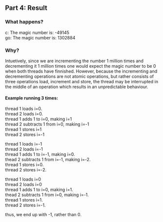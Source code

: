 Part 4: Result
--------------------

### What happens?
c: The magic number is: -49145         
go: The magic number is: 1302884

### Why?
Intuetively, since we are incrementing the number 1 million times and decrementing it 1 million times one would expect the magic number to be 0 when both threads have finnished. However, because the incrementing and decrementing operations are not atomic operations, but rather consists of three operations load, increment and store, the thread may be interrupted in the middle of an operation which results in an unpredictable behaviour.

#### Example running 3 times:

thread 1 loads i=0.  
thread 2 loads i=0.  
thread 1 adds 1 to i=0, making i=1  
thread 2 subtracts 1 from i=0, making i=-1  
thread 1 stores i=1  
thread 2 stores i=-1  
  
thread 1 loads i=-1  
thread 2 loads i=-1  
thread 1 adds 1 to i=-1, making i=0.  
thead 2 subtracts 1 from i=-1, making i=-2.  
thread 1 stores i=0.  
thread 2 stores i=-2.  
  
thread 1 loads i=0  
thread 2 loads i=0  
thread 1 adds 1 to i=0, making i=1.  
thead 2 subtracts 1 from i=0, making i=-1.  
thread 1 stores i=1.  
thread 2 stores i=-1.  
  
thus, we end up with -1, rather than 0.  



